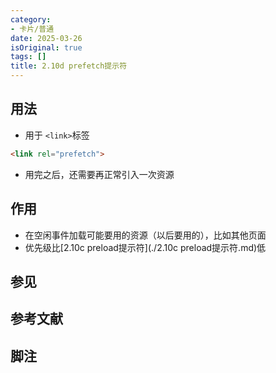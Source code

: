 ```yaml
---
category:
- 卡片/普通
date: 2025-03-26
isOriginal: true
tags: []
title: 2.10d prefetch提示符
---
```

## 用法
- 用于 `<link>`标签
```html
<link rel="prefetch">
```
- 用完之后，还需要再正常引入一次资源

## 作用
- 在空闲事件加载可能要用的资源（以后要用的），比如其他页面
- 优先级比[2.10c preload提示符](./2.10c preload提示符.md)低

## 参见
## 参考文献
## 脚注

